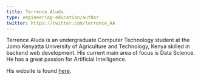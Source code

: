 ```yaml
---
title: Terrence Aluda
type: engineering-education/author
twitter: https://twitter.com/terrence_AA
---
```

Terrence Aluda is an undergraduate Computer Technology student at the Jomo Kenyatta University of Agriculture and Technology, Kenya skilled in backend web development. His current main area of focus is Data Science. 
He has a great passion for Artificial Intelligence.

His website is found [here](https://www.terrence-aluda.com/).


